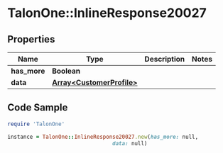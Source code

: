 # TalonOne::InlineResponse20027

## Properties

Name | Type | Description | Notes
------------ | ------------- | ------------- | -------------
**has_more** | **Boolean** |  | 
**data** | [**Array&lt;CustomerProfile&gt;**](CustomerProfile.md) |  | 

## Code Sample

```ruby
require 'TalonOne'

instance = TalonOne::InlineResponse20027.new(has_more: null,
                                 data: null)
```


